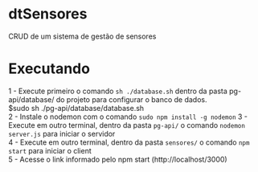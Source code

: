 # dtSensores
CRUD de um sistema de gestão de sensores

# Executando
1 - Execute primeiro o comando  `sh ./database.sh` dentro da pasta pg-api/database/ do projeto para configurar o banco de dados.<br />
    $sudo sh ./pg-api/database/database.sh<br />
2 - Instale o nodemon com o comando `sudo npm install -g nodemon`
3 - Execute em outro terminal, dentro da pasta `pg-api/` o comando `nodemon server.js` para iniciar o servidor<br />
4 - Execute em outro terminal, dentro da pasta `sensores/` o comando `npm start` para iniciar o client<br />
5 - Acesse o link informado pelo npm start (http://localhost/3000)<br />

